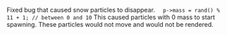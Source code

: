 Fixed bug that caused snow particles to disappear.
``	p->mass = rand() % 11 + 1; // between 0 and 10``
This caused particles with 0 mass to start spawning. These particles would not move and would not be rendered.